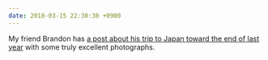 ```yaml
---
date: 2018-03-15 22:30:30 +0900
---
```

My friend Brandon has [a post about his trip to Japan toward the end of last year](https://sangsara.net/2018/03/15/autumn-in-japan-and-some-observations/) with some truly excellent photographs.
